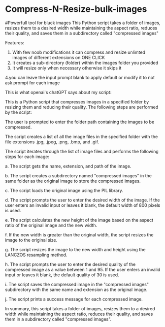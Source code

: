 # Compress-N-Resize-bulk-images
#Powerfull tool for bluck images
This Python script takes a folder of images, resizes them to a desired width while maintaining the aspect ratio, reduces their quality, and saves them in a subdirectory called "compressed images"


Features:

1. With few noob modifications it can compress and resize unlimted images of different extensions on ONE CLICK
2. It creates a sub-directory (folder) within the images folder you provided
3. It will resize only when necessary otherwise it skips it

4.you can leave the input prompt blank to apply default or modify it to not ask prompt for each image  




This is what openai's chatGPT says about my script:


This is a Python script that compresses images in a specified folder by resizing them and reducing their quality. The following steps are performed by the script:

The user is prompted to enter the folder path containing the images to be compressed.

The script creates a list of all the image files in the specified folder with the file extensions .jpg, .jpeg, .png, .bmp, and .gif.

The script iterates through the list of image files and performs the following steps for each image:

a. The script gets the name, extension, and path of the image.

b. The script creates a subdirectory named "compressed images" in the same folder as the original image to store the compressed images.

c. The script loads the original image using the PIL library.

d. The script prompts the user to enter the desired width of the image. If the user enters an invalid input or leaves it blank, the default width of 800 pixels is used.

e. The script calculates the new height of the image based on the aspect ratio of the original image and the new width.

f. If the new width is greater than the original width, the script resizes the image to the original size.

g. The script resizes the image to the new width and height using the LANCZOS resampling method.

h. The script prompts the user to enter the desired quality of the compressed image as a value between 1 and 95. If the user enters an invalid input or leaves it blank, the default quality of 30 is used.

i. The script saves the compressed image in the "compressed images" subdirectory with the same name and extension as the original image.

j. The script prints a success message for each compressed image.

In summary, this script takes a folder of images, resizes them to a desired width while maintaining the aspect ratio, reduces their quality, and saves them in a subdirectory called "compressed images".
